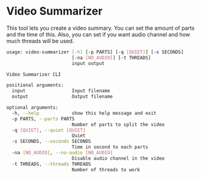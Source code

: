 # Video Summarizer

This tool lets you create a video summary. You can set the amount of parts and the time of this. Also, you can set if you want audio channel and how much threads will be used.

```bash
usage: video-summarizer [-h] [-p PARTS] [-q [QUIET]] [-s SECONDS]
                        [-na [NO_AUDIO]] [-t THREADS]
                        input output

Video Summarizer CLI

positional arguments:
  input                 Input filename
  output                Output filename

optional arguments:
  -h, --help            show this help message and exit
  -p PARTS, --parts PARTS
                        Number of parts to split the video
  -q [QUIET], --quiet [QUIET]
                        Quiet
  -s SECONDS, --seconds SECONDS
                        Time in second to each parts
  -na [NO_AUDIO], --no-audio [NO_AUDIO]
                        Disable audio channel in the video
  -t THREADS, --threads THREADS
                        Number of threads to work
```